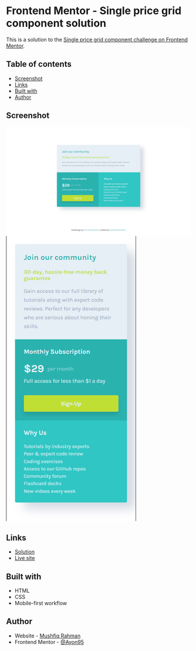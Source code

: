 # Frontend Mentor - Single price grid component solution

This is a solution to the [Single price grid component challenge on Frontend Mentor](https://www.frontendmentor.io/challenges/single-price-grid-component-5ce41129d0ff452fec5abbbc).

## Table of contents

- [Screenshot](#screenshot)
- [Links](#links)
- [Built with](#built-with)
- [Author](#author)

## Screenshot

![](./screenshot-desktop.png)
![](./screenshot-mobile.png)

## Links

- [Solution](https://www.frontendmentor.io/solutions/responsive-single-price-grid-component-using-semantic-html-and-css-uWvdHtnWY)
- [Live site](https://fm-challenge-single-price-grid-component.netlify.app/)

## Built with

- HTML
- CSS
- Mobile-first workflow

## Author

- Website - [Mushfiq Rahman](https://mushfiq-rahman.netlify.app)
- Frontend Mentor - [@Ayon95](https://www.frontendmentor.io/profile/Ayon95)
